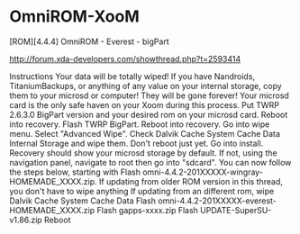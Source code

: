# OmniROM-XooM
[ROM][4.4.4] OmniROM - Everest - bigPart


http://forum.xda-developers.com/showthread.php?t=2593414

Instructions
Your data will be totally wiped! If you have Nandroids, TitaniumBackups, or anything of any value on your internal storage, copy them to your microsd or computer! They will be gone forever! Your microsd card is the only safe haven on your Xoom during this process.
Put TWRP 2.6.3.0 BigPart version and your desired rom on your microsd card.
Reboot into recovery. Flash TWRP BigPart.
Reboot into recovery. Go into wipe menu. Select "Advanced Wipe". Check
Dalvik Cache
System
Cache
Data
Internal Storage
and wipe them. Don't reboot just yet.
Go into install. Recovery should show your microsd storage by default. If not, using the navigation panel, navigate to root then go into "sdcard". You can now follow the steps below, starting with Flash omni-4.4.2-201XXXXX-wingray-HOMEMADE_XXXX.zip.
If updating from older ROM version in this thread, you don't have to wipe anything
If updating from an different rom, wipe
Dalvik Cache
System
Cache
Data
Flash omni-4.4.2-201XXXXX-everest-HOMEMADE_XXXX.zip
Flash gapps-xxxx.zip
Flash UPDATE-SuperSU-v1.86.zip
Reboot
